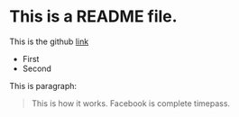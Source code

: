 This is a **README** file.
=============================

This is the github [link](https://github.com/)
  * First
  * Second


This is paragraph:
> This is how it works.
  Facebook is complete timepass.
